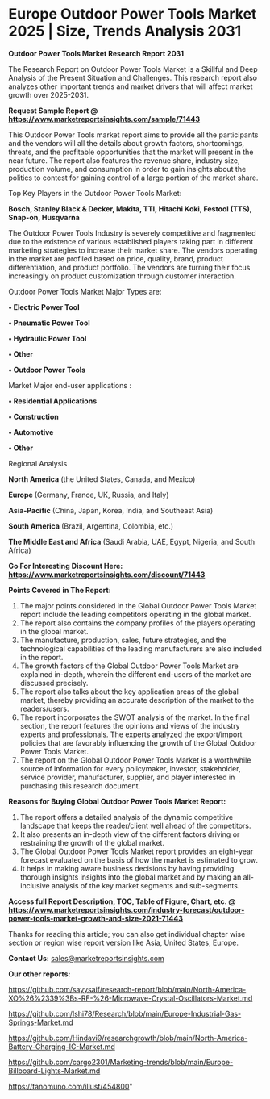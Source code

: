 # Europe Outdoor Power Tools Market 2025 | Size, Trends Analysis 2031

<strong>Outdoor Power Tools Market Research Report 2031</strong>

The Research Report on Outdoor Power Tools Market is a Skillful and Deep Analysis of the Present Situation and Challenges. This research report also analyzes other important trends and market drivers that will affect market growth over 2025-2031.

<strong>Request Sample Report @ <a href=https://www.marketreportsinsights.com/sample/71443>https://www.marketreportsinsights.com/sample/71443</a></strong>

This Outdoor Power Tools market report aims to provide all the participants and the vendors will all the details about growth factors, shortcomings, threats, and the profitable opportunities that the market will present in the near future. The report also features the revenue share, industry size, production volume, and consumption in order to gain insights about the politics to contest for gaining control of a large portion of the market share.

Top Key Players in the Outdoor Power Tools Market:

<strong>Bosch, Stanley Black & Decker, Makita, TTI, Hitachi Koki, Festool (TTS), Snap-on, Husqvarna</strong>

The Outdoor Power Tools Industry is severely competitive and fragmented due to the existence of various established players taking part in different marketing strategies to increase their market share. The vendors operating in the market are profiled based on price, quality, brand, product differentiation, and product portfolio. The vendors are turning their focus increasingly on product customization through customer interaction.

Outdoor Power Tools Market Major Types are:

<strong>• Electric Power Tool

• Pneumatic Power Tool

• Hydraulic Power Tool

• Other

• Outdoor Power Tools</strong>

Market Major end-user applications :

<strong>• Residential Applications

• Construction

• Automotive

• Other</strong>

Regional Analysis

</u><strong><b>North America</b></strong> (the United States, Canada, and Mexico)

<strong><b>Europe </b></strong>(Germany, France, UK, Russia, and Italy)

<strong><b>Asia-Pacific</b></strong> (China, Japan, Korea, India, and Southeast Asia)

<strong><b>South America</b></strong> (Brazil, Argentina, Colombia, etc.)

<strong><b>The Middle East and Africa</b></strong> (Saudi Arabia, UAE, Egypt, Nigeria, and South Africa)

<strong>Go For Interesting Discount Here: <a href=https://www.marketreportsinsights.com/discount/71443>https://www.marketreportsinsights.com/discount/71443</a></strong>

<strong>Points Covered in The Report:</strong>
<ol>
  <li>The major points considered in the Global Outdoor Power Tools Market report include the leading competitors operating in the global market.</li>
  <li>The report also contains the company profiles of the players operating in the global market.</li>
  <li>The manufacture, production, sales, future strategies, and the technological capabilities of the leading manufacturers are also included in the report.</li>
  <li>The growth factors of the Global Outdoor Power Tools Market are explained in-depth, wherein the different end-users of the market are discussed precisely.</li>
  <li>The report also talks about the key application areas of the global market, thereby providing an accurate description of the market to the readers/users.</li>
  <li>The report incorporates the SWOT analysis of the market. In the final section, the report features the opinions and views of the industry experts and professionals. The experts analyzed the export/import policies that are favorably influencing the growth of the Global Outdoor Power Tools Market.</li>
  <li>The report on the Global Outdoor Power Tools Market is a worthwhile source of information for every policymaker, investor, stakeholder, service provider, manufacturer, supplier, and player interested in purchasing this research document.</li>
</ol>
<strong>Reasons for Buying Global Outdoor Power Tools Market Report:</strong>

<ol>
  <li>The report offers a detailed analysis of the dynamic competitive landscape that keeps the reader/client well ahead of the competitors.</li>
  <li>It also presents an in-depth view of the different factors driving or restraining the growth of the global market.</li>
  <li>The Global Outdoor Power Tools Market report provides an eight-year forecast evaluated on the basis of how the market is estimated to grow.</li>
  <li>It helps in making aware business decisions by having providing thorough insights insights into the global market and by making an all-inclusive analysis of the key market segments and sub-segments.</li>
</ol>
<strong>Access full Report Description, TOC, Table of Figure, Chart, etc. @ <a href=https://www.marketreportsinsights.com/industry-forecast/outdoor-power-tools-market-growth-and-size-2021-71443>https://www.marketreportsinsights.com/industry-forecast/outdoor-power-tools-market-growth-and-size-2021-71443</a></strong>


Thanks for reading this article; you can also get individual chapter wise section or region wise report version like Asia, United States, Europe.

<strong>Contact Us:</strong>
sales@marketreportsinsights.com

<strong>Our other reports:</strong>

<a href=https://github.com/sayysaif/research-report/blob/main/North-America-XO%26%2339%3Bs-RF-%26-Microwave-Crystal-Oscillators-Market.md>https://github.com/sayysaif/research-report/blob/main/North-America-XO%26%2339%3Bs-RF-%26-Microwave-Crystal-Oscillators-Market.md</a>

<a href=https://github.com/Ishi78/Research/blob/main/Europe-Industrial-Gas-Springs-Market.md>https://github.com/Ishi78/Research/blob/main/Europe-Industrial-Gas-Springs-Market.md</a>

<a href=https://github.com/Hindavi9/researchgrowth/blob/main/North-America-Battery-Charging-IC-Market.md>https://github.com/Hindavi9/researchgrowth/blob/main/North-America-Battery-Charging-IC-Market.md</a>

<a href=https://github.com/cargo2301/Marketing-trends/blob/main/Europe-Billboard-Lights-Market.md>https://github.com/cargo2301/Marketing-trends/blob/main/Europe-Billboard-Lights-Market.md</a>

<a href=https://tanomuno.com/illust/454800>https://tanomuno.com/illust/454800</a>"

